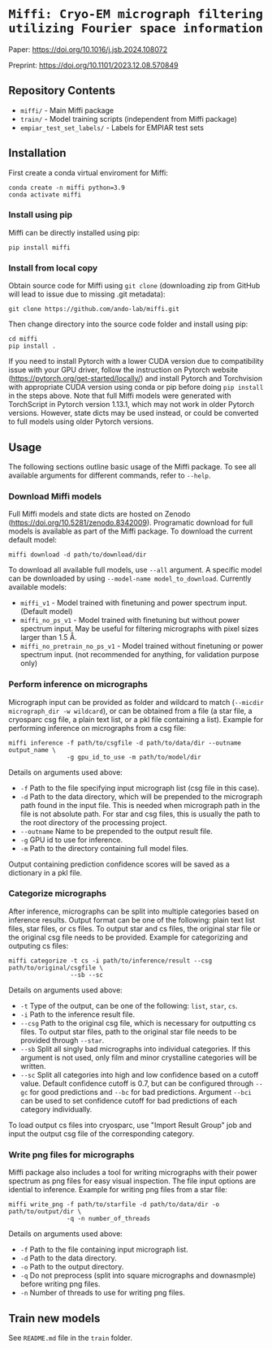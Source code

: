 # `Miffi: Cryo-EM micrograph filtering utilizing Fourier space information`

Paper: https://doi.org/10.1016/j.jsb.2024.108072

Preprint: https://doi.org/10.1101/2023.12.08.570849

## Repository Contents

- `miffi/` - Main Miffi package
- `train/` - Model training scripts (independent from Miffi package)
- `empiar_test_set_labels/` - Labels for EMPIAR test sets

## Installation

First create a conda virtual enviroment for Miffi:

```
conda create -n miffi python=3.9
conda activate miffi
```

### Install using pip

Miffi can be directly installed using pip:

```
pip install miffi
```

### Install from local copy

Obtain source code for Miffi using `git clone` (downloading zip from GitHub will lead to issue due to missing .git metadata):

```
git clone https://github.com/ando-lab/miffi.git
```

Then change directory into the source code folder and install using pip:

```
cd miffi
pip install .
```

If you need to install Pytorch with a lower CUDA version due to compatibility issue with your GPU driver, follow the instruction on Pytorch website (https://pytorch.org/get-started/locally/) and install Pytorch and Torchvision with appropriate CUDA version using conda or pip before doing `pip install` in the steps above. Note that full Miffi models were generated with TorchScript in Pytorch version 1.13.1, which may not work in older Pytorch versions. However, state dicts may be used instead, or could be converted to full models using older Pytorch versions.

## Usage

The following sections outline basic usage of the Miffi package. To see all available arguments for different commands, refer to `--help`.

### Download Miffi models

Full Miffi models and state dicts are hosted on Zenodo (https://doi.org/10.5281/zenodo.8342009). Programatic download for full models is available as part of the Miffi package. To download the current default model:

```
miffi download -d path/to/download/dir
```

To download all available full models, use `--all` argument. A specific model can be downloaded by using `--model-name model_to_download`. Currently available models:

- `miffi_v1` - Model trained with finetuning and power spectrum input. (Default model)
- `miffi_no_ps_v1` - Model trained with finetuning but without power spectrum input. May be useful for filtering micrographs with pixel sizes larger than 1.5 Å.
- `miffi_no_pretrain_no_ps_v1` - Model trained without finetuning or power spectrum input. (not recommended for anything, for validation purpose only)

### Perform inference on micrographs

Micrograph input can be provided as folder and wildcard to match (`--micdir micrograph_dir -w wildcard`), or can be obtained from a file (a star file, a cryosparc csg file, a plain text list, or a pkl file containing a list). Example for performing inference on micrographs from a csg file:

```
miffi inference -f path/to/csgfile -d path/to/data/dir --outname output_name \
                -g gpu_id_to_use -m path/to/model/dir
```

Details on arguments used above:

- `-f` Path to the file specifying input micrograph list (csg file in this case).
- `-d` Path to the data directory, which will be prepended to the micrograph path found in the input file. This is needed when micrograph path in the file is not absolute path. For star and csg files, this is usually the path to the root directory of the processing project.
- `--outname` Name to be prepended to the output result file.
- `-g` GPU id to use for inference.
- `-m` Path to the directory containing full model files.

Output containing prediction confidence scores will be saved as a dictionary in a pkl file.

### Categorize micrographs

After inference, micrographs can be split into multiple categories based on inference results. Output format can be one of the following: plain text list files, star files, or cs files. To output star and cs files, the original star file or the original csg file needs to be provided. Example for categorizing and outputing cs files:

```
miffi categorize -t cs -i path/to/inference/result --csg path/to/original/csgfile \
                 --sb --sc
```

Details on arguments used above:

- `-t` Type of the output, can be one of the following: `list`, `star`, `cs`.
- `-i` Path to the inference result file.
- `--csg` Path to the original csg file, which is necessary for outputting cs files. To output star files, path to the original star file needs to be provided through `--star`.
- `--sb` Split all singly bad micrographs into individual categories. If this argument is not used, only film and minor crystalline categories will be written.
- `--sc` Split all categories into high and low confidence based on a cutoff value. Default confidence cutoff is 0.7, but can be configured through `--gc` for good predictions and `--bc` for bad predictions. Argument `--bci` can be used to set confidence cutoff for bad predictions of each category individually.

To load output cs files into cryosparc, use "Import Result Group" job and input the output csg file of the corresponding category.

### Write png files for micrographs

Miffi package also includes a tool for writing micrographs with their power spectrum as png files for easy visual inspection. The file input options are idential to inference. Example for writing png files from a star file:

```
miffi write_png -f path/to/starfile -d path/to/data/dir -o path/to/output/dir \
                -q -n number_of_threads
```

Details on arguments used above:

- `-f` Path to the file containing input micrograph list.
- `-d` Path to the data directory.
- `-o` Path to the output directory.
- `-q` Do not preprocess (split into square micrographs and downasmple) before writing png files.
- `-n` Number of threads to use for writing png files.

## Train new models

See `README.md` file in the `train` folder.
